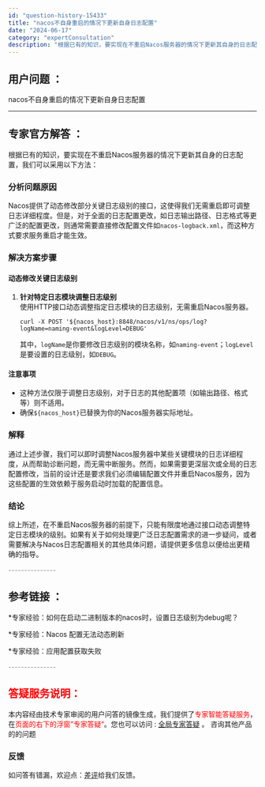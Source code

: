 ```yaml
---
id: "question-history-15433"
title: "nacos不自身重启的情况下更新自身日志配置"
date: "2024-06-17"
category: "expertConsultation"
description: "根据已有的知识，要实现在不重启Nacos服务器的情况下更新其自身的日志配置，我们可以采用以下方法：### 分析问题原因Nacos提供了动态修改部分关键日志级别的接口，这使得我们无需重启即可调整日志详细程度。但是，对于全面的日志配置更改，如日志输出路径、日志格式等更广泛的配置更改，则通常需要直接修改配"
---
```


## 用户问题 ： 
 nacos不自身重启的情况下更新自身日志配置  

---------------
## 专家官方解答 ：

根据已有的知识，要实现在不重启Nacos服务器的情况下更新其自身的日志配置，我们可以采用以下方法：

### 分析问题原因
Nacos提供了动态修改部分关键日志级别的接口，这使得我们无需重启即可调整日志详细程度。但是，对于全面的日志配置更改，如日志输出路径、日志格式等更广泛的配置更改，则通常需要直接修改配置文件如`nacos-logback.xml`，而这种方式要求服务重启才能生效。

### 解决方案步骤
#### 动态修改关键日志级别
1. **针对特定日志模块调整日志级别**  
   使用HTTP接口动态调整指定日志模块的日志级别，无需重启Nacos服务器。
   ```shell
   curl -X POST '${nacos_host}:8848/nacos/v1/ns/ops/log?logName=naming-event&logLevel=DEBUG'
   ```
   其中，`logName`是你要修改日志级别的模块名称，如`naming-event`；`logLevel`是要设置的日志级别，如`DEBUG`。

#### 注意事项
- 这种方法仅限于调整日志级别，对于日志的其他配置项（如输出路径、格式等）则不适用。
- 确保`${nacos_host}`已替换为你的Nacos服务器实际地址。

### 解释
通过上述步骤，我们可以即时调整Nacos服务器中某些关键模块的日志详细程度，从而帮助诊断问题，而无需中断服务。然而，如果需要更深层次或全局的日志配置修改，当前的设计还是要求我们必须编辑配置文件并重启Nacos服务，因为这些配置的生效依赖于服务启动时加载的配置信息。

### 结论
综上所述，在不重启Nacos服务器的前提下，只能有限度地通过接口动态调整特定日志模块的级别。如果有关于如何处理更广泛日志配置需求的进一步疑问，或者需要解决与Nacos日志配置相关的其他具体问题，请提供更多信息以便给出更精确的指导。


<font color="#949494">---------------</font> 


## 参考链接 ：

*专家经验：如何在启动二进制版本的nacos时，设置日志级别为debug呢？ 
 
 *专家经验：Nacos 配置无法动态刷新 
 
 *专家经验：应用配置获取失败 


 <font color="#949494">---------------</font> 
 


## <font color="#FF0000">答疑服务说明：</font> 

本内容经由技术专家审阅的用户问答的镜像生成，我们提供了<font color="#FF0000">专家智能答疑服务</font>，在<font color="#FF0000">页面的右下的浮窗”专家答疑“</font>。您也可以访问 : [全局专家答疑](https://answer.opensource.alibaba.com/docs/intro) 。 咨询其他产品的的问题

### 反馈
如问答有错漏，欢迎点：[差评](https://ai.nacos.io/user/feedbackByEnhancerGradePOJOID?enhancerGradePOJOId=15503)给我们反馈。
